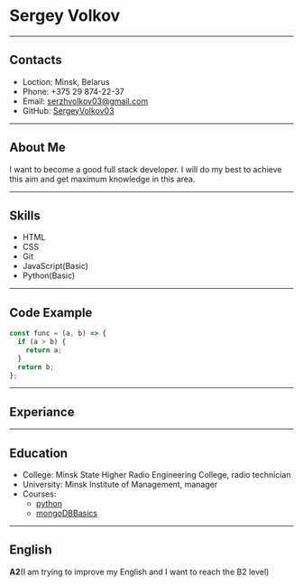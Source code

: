 # **Sergey Volkov**
*****
## **Contacts**
* Loction: Minsk, Belarus
* Phone: +375 29 874-22-37
* Email: serzhvolkov03@gmail.com
* GitHub: [SergeyVolkov03](https://github.com/SergeyVolkov03)
*****
## **About Me**
I want to become a good full stack developer.
I will do my best to achieve this aim and get maximum knowledge in this area.
*****
## **Skills**
* HTML
* CSS
* Git
* JavaScript(Basic)
* Python(Basic)
*****
## **Code Example**
```javascript
const func = (a, b) => {
  if (a > b) {
    return a;
  }
  return b;
};
```
*****
## **Experiance**
*****
## **Education**
* College: Minsk State Higher Radio Engineering College, radio technician
* University: Minsk Institute of Management, manager
* Courses:
    + [python](https://teachmeskills.by/kursy-programmirovaniya/obuchenie-python-minsk)
    + [mongoDBBasics](https://university.mongodb.com)
*****
## **English**
**A2**(I am trying to improve my English and I want to reach the B2 level)